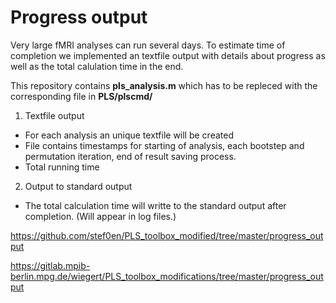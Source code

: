 # Progress output
Very large fMRI analyses can run several days. To estimate time of completion we implemented an textfile output with details about progress as well as the total calulation time in the end.

This repository contains **pls\_analysis.m** which has to be repleced with the corresponding file in __PLS/plscmd/__

1. Textfile output
 * For each analysis an unique textfile will be created
 * File contains timestamps for starting of analysis, each bootstep and permutation iteration, end of result saving process.
 * Total running time
 
2. Output to standard output
* The total calculation time will writte to the standard output after completion. (Will appear in log files.)


https://github.com/stef0en/PLS_toolbox_modified/tree/master/progress_output

https://gitlab.mpib-berlin.mpg.de/wiegert/PLS_toolbox_modifications/tree/master/progress_output




